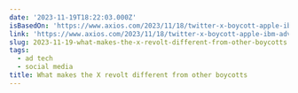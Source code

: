 ```yaml
---
date: '2023-11-19T18:22:03.000Z'
isBasedOn: 'https://www.axios.com/2023/11/18/twitter-x-boycott-apple-ibm-advertisers'
link: 'https://www.axios.com/2023/11/18/twitter-x-boycott-apple-ibm-advertisers'
slug: 2023-11-19-what-makes-the-x-revolt-different-from-other-boycotts
tags:
  - ad tech
  - social media
title: What makes the X revolt different from other boycotts
---
```


